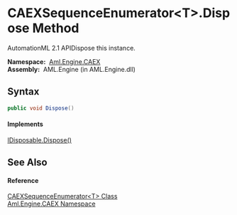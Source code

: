 CAEXSequenceEnumerator&lt;T>.Dispose Method
===========================================
AutomationML 2.1 APIDispose this instance.

  **Namespace:**  [Aml.Engine.CAEX][1]  
  **Assembly:**  AML.Engine (in AML.Engine.dll)

Syntax
------

```csharp
public void Dispose()
```

#### Implements
[IDisposable.Dispose()][2]  


See Also
--------

#### Reference
[CAEXSequenceEnumerator&lt;T> Class][3]  
[Aml.Engine.CAEX Namespace][1]  

[1]: ../README.md
[2]: https://docs.microsoft.com/dotnet/api/system.idisposable.dispose#System_IDisposable_Dispose
[3]: README.md
[4]: https://www.automationml.org
[5]: ../../icons/logoShade.png